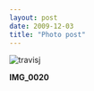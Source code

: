 ```yaml
---
layout: post
date: 2009-12-03
title: "Photo post"
---
```

![travisj](/images/af43cd543467ba6602cb768e476528213440f16e1e8b26f05046ef55953690b1.jpg)

<b>IMG_0020</b>